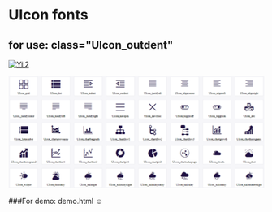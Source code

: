 # UIcon fonts
## for use: class="UIcon_outdent"

[![Yii2](https://img.shields.io/badge/Powered_by-sNs_Corporation-green.svg?style=flat)](https://github.com/Taqsir/)

![screenshot](demo.png "UIcon fonts")

###For demo: demo.html ☺

